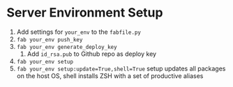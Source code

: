 # Server Environment Setup

1. Add settings for `your_env` to the `fabfile.py`
1. `fab your_env push_key`
1. `fab your_env generate_deploy_key `
	1. Add `id_rsa.pub` to Github repo as deploy key  
1. `fab your_env setup`
1. `fab your_env setup:update=True,shell=True` setup updates all packages on the host OS, shell installs ZSH with a set of productive aliases

